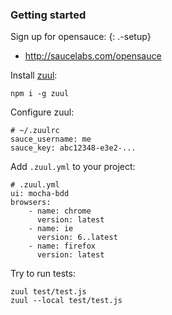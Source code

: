 ### Getting started

Sign up for opensauce: {: .-setup}

-   http://saucelabs.com/opensauce

Install [zuul](https://npmjs.com/package/zuul):

    npm i -g zuul

Configure zuul:

    # ~/.zuulrc
    sauce_username: me
    sauce_key: abc12348-e3e2-...

Add `.zuul.yml` to your project:

    # .zuul.yml
    ui: mocha-bdd
    browsers:
        - name: chrome
          version: latest
        - name: ie
          version: 6..latest
        - name: firefox
          version: latest

Try to run tests:

    zuul test/test.js
    zuul --local test/test.js
